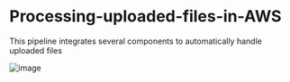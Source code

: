 # Processing-uploaded-files-in-AWS
This pipeline integrates several components to automatically handle uploaded files

![image](https://github.com/user-attachments/assets/fce59c38-d759-43d3-9bed-2aeb0c5b9f73)

